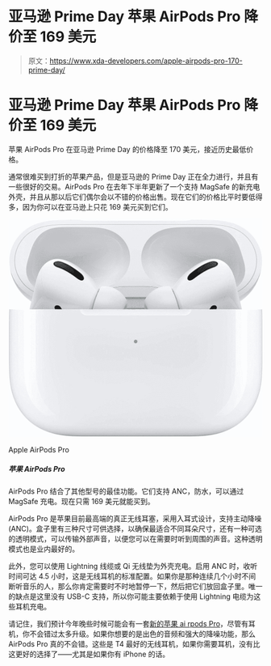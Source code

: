 # 亚马逊 Prime Day 苹果 AirPods Pro 降价至 169 美元

> 原文：<https://www.xda-developers.com/apple-airpods-pro-170-prime-day/>

# 亚马逊 Prime Day 苹果 AirPods Pro 降价至 169 美元

苹果 AirPods Pro 在亚马逊 Prime Day 的价格降至 170 美元，接近历史最低价格。

通常很难买到打折的苹果产品，但是亚马逊的 Prime Day 正在全力进行，并且有一些很好的交易。AirPods Pro 在去年下半年更新了一个支持 MagSafe 的新充电外壳，并且从那以后它们偶尔会以不错的价格出售。现在它们的价格比平时要低得多，因为你可以在亚马逊上只花 169 美元买到它们。

 <picture>![The Apple AirPods Pro also support ANC and are water-resistant. They're available in only one color, though.](img/53e69157e96316bbef1298e5037d6014.png)</picture> 

Apple AirPods Pro

##### 苹果 AirPods Pro

AirPods Pro 结合了其他型号的最佳功能。它们支持 ANC，防水，可以通过 MagSafe 充电。现在只需 169 美元就能买到。

AirPods Pro 是苹果目前最高端的真正无线耳塞，采用入耳式设计，支持主动降噪(ANC)。盒子里有三种尺寸可供选择，以确保最适合不同耳朵尺寸，还有一种可选的透明模式，可以传输外部声音，以便您可以在需要时听到周围的声音。这种透明模式也是业内最好的。

此外，您可以使用 Lightning 线缆或 Qi 无线垫为外壳充电。启用 ANC 时，收听时间可达 4.5 小时，这是无线耳机的标准配置。如果你是那种连续几个小时不间断听音乐的人，那么你肯定需要时不时地暂停一下，然后把它们放回盒子里。唯一的缺点是这里没有 USB-C 支持，所以你可能主要依赖于使用 Lightning 电缆为这些耳机充电。

请记住，我们预计今年晚些时候可能会有一套[新的苹果 ai rpods Pro](https://www.xda-developers.com/next-airpods-pro-not-launch-this-year/)，尽管有耳机，你不会错过太多升级。如果你想要的是出色的音频和强大的降噪功能，那么 AirPods Pro 真的不会错。这些是 T4 最好的无线耳机，如果你需要耳机，没有比这更好的选择了——尤其是如果你有 iPhone 的话。